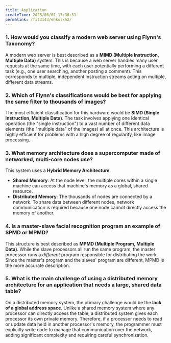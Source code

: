 ```yaml
---
title: Application
createTime: 2025/08/02 17:36:31
permalink: /fit3143/ehkolxh2/
---
```


### **1. How would you classify a modern web server using Flynn's Taxonomy?**

A modern web server is best described as a **MIMD (Multiple Instruction, Multiple Data)** system. This is because a web server handles many user requests at the same time, with each user potentially performing a different task (e.g., one user searching, another posting a comment). This corresponds to multiple, independent instruction streams acting on multiple, different data streams.

### **2. Which of Flynn's classifications would be best for applying the same filter to thousands of images?**

The most efficient classification for this hardware would be **SIMD (Single Instruction, Multiple Data)**. The task involves applying one identical operation (the "single instruction") to a vast number of different data elements (the "multiple data" of the images) all at once. This architecture is highly efficient for problems with a high degree of regularity, like image processing.

### **3. What memory architecture does a supercomputer made of networked, multi-core nodes use?**

This system uses a **Hybrid Memory Architecture**.
* **Shared Memory**: At the node level, the multiple cores within a single machine can access that machine's memory as a global, shared resource.
* **Distributed Memory**: The thousands of nodes are connected by a network. To share data between different nodes, network communication is required because one node cannot directly access the memory of another.

### **4. Is a master-slave facial recognition program an example of SPMD or MPMD?**

This structure is best described as **MPMD (Multiple Program, Multiple Data)**. While the slave processors all run the same program, the master processor runs a *different* program responsible for distributing the work. Since the master's program and the slaves' program are different, MPMD is the more accurate description.

### **5. What is the main challenge of using a distributed memory architecture for an application that needs a large, shared data table?**

On a distributed memory system, the primary challenge would be the **lack of a global address space**. Unlike a shared memory system where any processor can directly access the table, a distributed system gives each processor its own private memory. Therefore, if a processor needs to read or update data held in another processor's memory, the programmer must explicitly write code to manage that communication over the network, adding significant complexity and requiring careful synchronization.